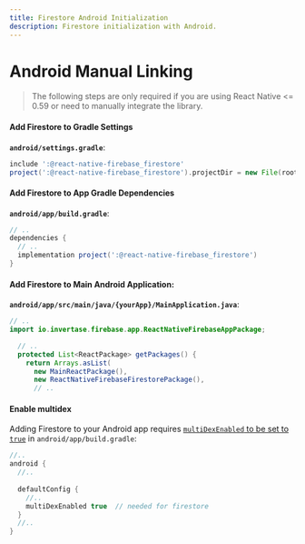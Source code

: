 ```yaml
---
title: Firestore Android Initialization
description: Firestore initialization with Android.
---
```


# Android Manual Linking

> The following steps are only required if you are using React Native <= 0.59 or need to manually integrate the library.

#### Add Firestore to Gradle Settings

**`android/settings.gradle`**:

```groovy
include ':@react-native-firebase_firestore'
project(':@react-native-firebase_firestore').projectDir = new File(rootProject.projectDir, '../node_modules/@react-native-firebase/firestore/android')
```

#### Add Firestore to App Gradle Dependencies

**`android/app/build.gradle`**:

```groovy
// ..
dependencies {
  // ..
  implementation project(':@react-native-firebase_firestore')
}
```

#### Add Firestore to Main Android Application:

**`android/app/src/main/java/{yourApp}/MainApplication.java`**:

```java
// ..
import io.invertase.firebase.app.ReactNativeFirebaseAppPackage;

  // ..
  protected List<ReactPackage> getPackages() {
    return Arrays.asList(
      new MainReactPackage(),
      new ReactNativeFirebaseFirestorePackage(),
      // ..
```

#### Enable multidex

Adding Firestore to your Android app requires [`multiDexEnabled` to be set to `true`](https://developer.android.com/studio/build/multidex) in `android/app/build.gradle`:

```groovy
//..
android {
  //..
  
  defaultConfig {
    //..
    multiDexEnabled true  // needed for firestore
  }
  //..
}
```
